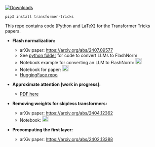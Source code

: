 [![Downloads](https://static.pepy.tech/badge/transformer-tricks)](https://pepy.tech/project/transformer-tricks)
```
pip3 install transformer-tricks
```
This repo contains code (Python and LaTeX) for the Transformer Tricks papers.

* **Flash normalization:**
  * arXiv paper: https://arxiv.org/abs/2407.09577
  * See [python folder](python) for code to convert LLMs to FlashNorm
  * Notebook example for converting an LLM to FlashNorm: <a href="https://colab.research.google.com/github/OpenMachine-ai/transformer-tricks/blob/main/notebooks/flashNorm_example.ipynb"> <img src="https://colab.research.google.com/assets/colab-badge.svg" alt="Colab" height="20"> </a>
  * Notebook for paper:
<a href="https://colab.research.google.com/github/OpenMachine-ai/transformer-tricks/blob/main/notebooks/flash_normalization.ipynb"> <img src="https://colab.research.google.com/assets/colab-badge.svg" alt="Colab" height="20"> </a>
  * [HuggingFace repo](https://huggingface.co/open-machine/FlashNorm)

* **Approximate attention [work in progress]:**
  * [PDF here](pdf/approximate.pdf)

* **Removing weights for skipless transformers:**
  * arXiv paper: https://arxiv.org/abs/2404.12362
  * Notebook:
<a href="https://colab.research.google.com/github/OpenMachine-ai/transformer-tricks/blob/main/notebooks/removing_weights.ipynb"> <img src="https://colab.research.google.com/assets/colab-badge.svg" alt="Colab" height="20"> </a>

* **Precomputing the first layer:**
  * arXiv paper: https://arxiv.org/abs/2402.13388
